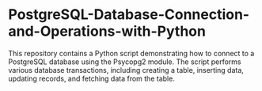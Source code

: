 # PostgreSQL-Database-Connection-and-Operations-with-Python
This repository contains a Python script demonstrating how to connect to a PostgreSQL database using the Psycopg2 module. The script performs various database transactions, including creating a table, inserting data, updating records, and fetching data from the table.
